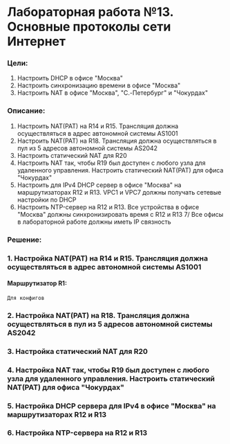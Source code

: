 # Лабораторная работа №13. Основные протоколы сети Интернет
### Цели:
1. Настроить DHCP в офисе "Москва"
2. Настроить синхронизацию времени в офисе "Москва"
3. Настроить NAT в офисе "Москва", "C.-Петербург" и "Чокурдах"

### Описание:
1. Настроить NAT(PAT) на R14 и R15. Трансляция должна осуществляться в адрес автономной системы AS1001
2. Настроить NAT(PAT) на R18. Трансляция должна осуществляться в пул из 5 адресов автономной системы AS2042
3. Настроить статический NAT для R20
4. Настроить NAT так, чтобы R19 был доступен с любого узла для удаленного управления. Настроить статический NAT(PAT) для офиса "Чокурдах"
5. Настроить для IPv4 DHCP сервер в офисе "Москва" на маршрутизаторах R12 и R13. VPC1 и VPC7 должны получать сетевые настройки по DHCP
6. Настроить NTP-сервер на R12 и R13. Все устройства в офисе "Москва" должны синхронизировать время с R12 и R13
7/ Все офисы в лабораторной работе должны иметь IP связность

### Решение:
### 1. Настройка NAT(PAT) на R14 и R15. Трансляция должна осуществляться в адрес автономной системы AS1001

#### Маршрутизатор R1:
```
Для конфигов
```

### 2. Настройка NAT(PAT) на R18. Трансляция должна осуществляться в пул из 5 адресов автономной системы AS2042

### 3. Настройка статический NAT для R20

### 4. Настройка NAT так, чтобы R19 был доступен с любого узла для удаленного управления. Настроить статический NAT(PAT) для офиса "Чокурдах"

### 5. Настройка DHCP сервера для IPv4 в офисе "Москва" на маршрутизаторах R12 и R13

### 6. Настройка NTP-сервера на R12 и R13

